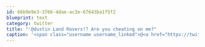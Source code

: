 ```yaml
---
id: 66b9e9e3-3766-4dae-ac3e-67643ba1f5f2
blueprint: text
category: twitter
title: "'@dustin Land Rovers!? Are you cheating on me?"
caption: '<span class="username username_linked">@<a href="https://twitter.com/dustin" title="dustin senos">dustin</a></span> Land Rovers!? Are you cheating on me?'
---
```

